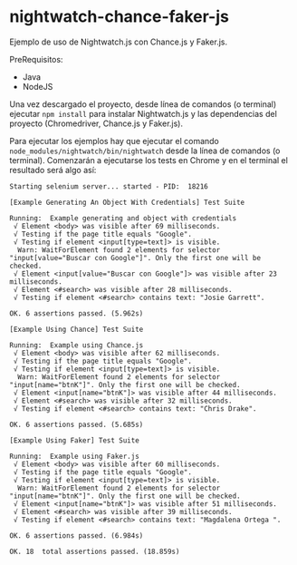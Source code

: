 # nightwatch-chance-faker-js

Ejemplo de uso de Nightwatch.js con Chance.js y Faker.js.

PreRequisitos:
- Java
- NodeJS

Una vez descargado el proyecto, desde línea de comandos (o terminal) ejecutar `npm install` para instalar Nightwatch.js y las dependencias del proyecto (Chromedriver, Chance.js y Faker.js).

Para ejecutar los ejemplos hay que ejecutar el comando `node_modules/nightwatch/bin/nightwatch` desde la línea de comandos (o terminal). Comenzarán a ejecutarse los tests en Chrome y en el terminal el resultado será algo así:

```
Starting selenium server... started - PID:  18216

[Example Generating An Object With Credentials] Test Suite

Running:  Example generating and object with credentials
 √ Element <body> was visible after 69 milliseconds.
 √ Testing if the page title equals "Google".
 √ Testing if element <input[type=text]> is visible.
  Warn: WaitForElement found 2 elements for selector "input[value="Buscar con Google"]". Only the first one will be checked.
 √ Element <input[value="Buscar con Google"]> was visible after 23 milliseconds.
 √ Element <#search> was visible after 28 milliseconds.
 √ Testing if element <#search> contains text: "Josie Garrett".

OK. 6 assertions passed. (5.962s)

[Example Using Chance] Test Suite

Running:  Example using Chance.js
 √ Element <body> was visible after 62 milliseconds.
 √ Testing if the page title equals "Google".
 √ Testing if element <input[type=text]> is visible.
  Warn: WaitForElement found 2 elements for selector "input[name="btnK"]". Only the first one will be checked.
 √ Element <input[name="btnK"]> was visible after 44 milliseconds.
 √ Element <#search> was visible after 32 milliseconds.
 √ Testing if element <#search> contains text: "Chris Drake".

OK. 6 assertions passed. (5.685s)

[Example Using Faker] Test Suite

Running:  Example using Faker.js
 √ Element <body> was visible after 60 milliseconds.
 √ Testing if the page title equals "Google".
 √ Testing if element <input[type=text]> is visible.
  Warn: WaitForElement found 2 elements for selector "input[name="btnK"]". Only the first one will be checked.
 √ Element <input[name="btnK"]> was visible after 51 milliseconds.
 √ Element <#search> was visible after 39 milliseconds.
 √ Testing if element <#search> contains text: "Magdalena Ortega ".

OK. 6 assertions passed. (6.984s)

OK. 18  total assertions passed. (18.859s)
```